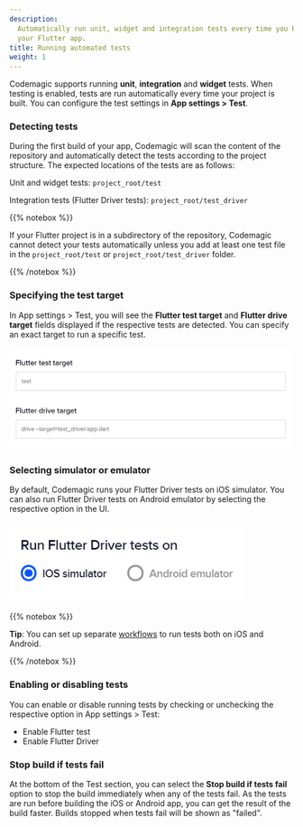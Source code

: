 ```yaml
---
description:
  Automatically run unit, widget and integration tests every time you build
  your Flutter app.
title: Running automated tests
weight: 1
---
```


Codemagic supports running **unit**, **integration** and **widget** tests. When testing is enabled, tests are run automatically every time your project is built. You can configure the test settings in **App settings > Test**.

### Detecting tests

During the first build of your app, Codemagic will scan the content of the repository and automatically detect the tests according to the project structure. The expected locations of the tests are as follows:

Unit and widget tests: `project_root/test`

Integration tests (Flutter Driver tests): `project_root/test_driver`

{{% notebox %}}

If your Flutter project is in a subdirectory of the repository, Codemagic cannot detect your tests automatically unless you add at least one test file in the `project_root/test` or `project_root/test_driver` folder.

{{% /notebox %}}

### Specifying the test target

In App settings > Test, you will see the **Flutter test target** and **Flutter drive target** fields displayed if the respective tests are detected. You can specify an exact target to run a specific test.

![](../uploads/2019/04/doc_test_target.PNG)

### Selecting simulator or emulator

By default, Codemagic runs your Flutter Driver tests on iOS simulator. You can also run Flutter Driver tests on Android emulator by selecting the respective option in the UI.

![](../uploads/2019/04/doc_emulator_simulator.PNG)

{{% notebox %}}

**Tip**: You can set up separate [workflows](https://4jqkxhrybmvg1a.preview.forestry.io/docs/getting-started/creating-workflows/ 'Creating workflows') to run tests both on iOS and Android.

{{% /notebox %}}

### Enabling or disabling tests

You can enable or disable running tests by checking or unchecking the respective option in App settings > Test:

- Enable Flutter test
- Enable Flutter Driver

### Stop build if tests fail

At the bottom of the Test section, you can select the **Stop build if tests fail** option to stop the build immediately when any of the tests fail. As the tests are run before building the iOS or Android app, you can get the result of the build faster. Builds stopped when tests fail will be shown as "failed".
